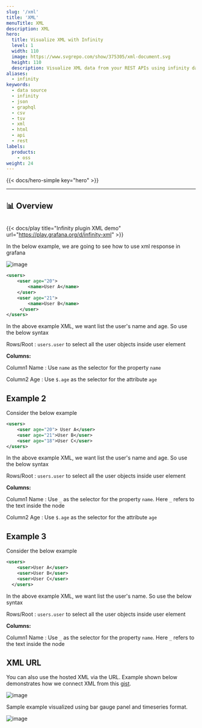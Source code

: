 ```yaml
---
slug: '/xml'
title: 'XML'
menuTitle: XML
description: XML
hero:
  title: Visualize XML with Infinity
  level: 1
  width: 110
  image: https://www.svgrepo.com/show/375305/xml-document.svg
  height: 110
  description: Visualize XML data from your REST APIs using infinity data source plugin
aliases:
  - infinity
keywords:
  - data source
  - infinity
  - json
  - graphql
  - csv
  - tsv
  - xml
  - html
  - api
  - rest
labels:
  products:
    - oss
weight: 24
---
```


{{< docs/hero-simple key="hero" >}}

<hr style="margin-bottom:30px"/>

## 📊 Overview

<div style="margin-bottom:30px"></div>

{{< docs/play title="Infinity plugin XML demo" url="https://play.grafana.org/d/infinity-xml" >}}

In the below example, we are going to see how to use xml response in grafana

![image](https://user-images.githubusercontent.com/153843/99292060-a0716e00-2838-11eb-9af8-cf87adfd8fd5.png#center)

```xml
<users>
    <user age="20">
        <name>User A</name>
    </user>
    <user age="21">
        <name>User B</name>
     </user>
</users>
```

In the above example XML, we want list the user's name and age. So use the below syntax

Rows/Root : `users.user` to select all the user objects inside user element

**Columns:**

Column1 Name : Use `name` as the selector for the property `name`

Column2 Age : Use `$.age` as the selector for the attribute `age`

## Example 2

Consider the below example

```xml
<users>
    <user age="20"> User A</user>
    <user age="21">User B</user>
    <user age="18">User C</user>
</users>
```

In the above example XML, we want list the user's name and age. So use the below syntax

Rows/Root : `users.user` to select all the user objects inside user element

**Columns:**

Column1 Name : Use `_` as the selector for the property `name`. Here `_` refers to the text inside the node

Column2 Age : Use `$.age` as the selector for the attribute `age`

## Example 3

Consider the below example

```xml
<users>
    <user>User A</user>
    <user>User B</user>
    <user>User C</user>
  </users>
```

In the above example XML, we want list the user's name. So use the below syntax

Rows/Root : `users.user` to select all the user objects inside user element

**Columns:**

Column1 Name : Use `_` as the selector for the property `name`. Here `_` refers to the text inside the node

## XML URL

You can also use the hosted XML via the URL. Example shown below demonstrates how we connect XML from this [gist](https://gist.githubusercontent.com/yesoreyeram/655a362eed0f51be24e16d3f1127a31d/raw/aa58549a5cf9d06dae1204b5a09be5d651adc744/text.xml).

![image](https://user-images.githubusercontent.com/153843/99293208-39ed4f80-283a-11eb-831e-ae14d297a2f3.png#center)

Sample example visualized using bar gauge panel and timeseries format.

![image](https://user-images.githubusercontent.com/153843/99294213-a9b00a00-283b-11eb-9b8b-26842c2bc69b.png#center)
